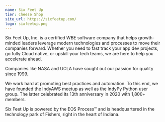 ```yaml
---
name: Six Feet Up
tier: Cheese Shop
site_url: https://sixfeetup.com/
logo: sixfeetup.png
---
```


Six Feet Up, Inc. is a certified WBE software company that helps growth-minded leaders leverage modern technologies and processes to move their companies forward.
Whether you need to fast track your app dev projects, go fully Cloud native, or upskill your tech teams, we are here to help you accelerate ahead.
 
Companies like NASA and UCLA have sought out our passion for quality since 1999.
 
We work hard at promoting best practices and automation.
To this end, we have founded the IndyAWS meetup as well as the IndyPy Python user group.
The latter celebrated its 13th anniversary in 2020 with 1,800+ members.
 
Six Feet Up is powered by the EOS Process™ and is headquartered in the technology park of Fishers, right in the heart of Indiana.
